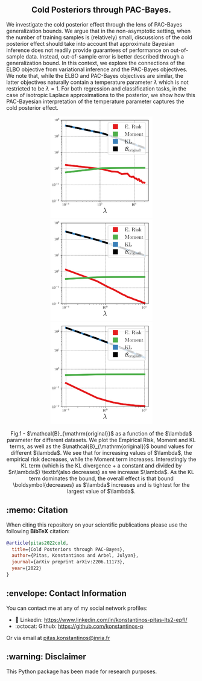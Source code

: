 <h2 align="center">Cold Posteriors through PAC-Bayes.</h2>

We investigate the cold posterior effect through the lens of PAC-Bayes generalization bounds. We argue that in the non-asymptotic setting, when the number of training samples is (relatively) small, discussions of the cold posterior effect should take into account that approximate Bayesian inference does not readily provide guarantees of performance on out-of-sample data. Instead, out-of-sample error is better described through a generalization bound. In this context, we explore the connections of the ELBO objective from variational inference and the PAC-Bayes objectives. We note that, while the ELBO and PAC-Bayes objectives are similar, the latter objectives naturally contain a temperature parameter $\lambda$ which is not restricted to be $\lambda=1$. For both regression and classification tasks, in the case of isotropic Laplace approximations to the posterior,  we show how this PAC-Bayesian interpretation of the temperature parameter captures the cold posterior effect.

<p align="center">
    <img src="/plots_for_paper/theory/abalone/abalone_original.png" height="270"/>
    <img src="/plots_for_paper/theory/kc_house/kc_house_original.png" height="270"/>
    <img src="/plots_for_paper/theory/diamonds/diamonds_original.png" height="270"/>
</p>
<p align = "center">
Fig.1 - $\mathcal{B}_{\mathrm{original}}$ as a function of the $\lambda$ parameter for different datasets. We plot the Empirical Risk, Moment and KL terms, as well as the $\mathcal{B}_{\mathrm{original}}$ bound values for different $\lambda$. We see that for increasing values of $\lambda$, the empirical risk decreases, while the Moment term increases. Interestingly the KL term (which is the KL divergence + a constant and divided by $n\lambda$) \textbf{also decreases} as we increase $\lambda$. As the KL term dominates the bound, the overall effect is that bound \boldsymbol{decreases} as $\lambda$ increases and is tightest for the largest value of $\lambda$.
</p>

<h2> :memo: Citation </h2>

When citing this repository on your scientific publications please use the following **BibTeX** citation:

```bibtex
@article{pitas2022cold,
  title={Cold Posteriors through PAC-Bayes},
  author={Pitas, Konstantinos and Arbel, Julyan},
  journal={arXiv preprint arXiv:2206.11173},
  year={2022}
}
```

<h2> :envelope: Contact Information </h2>
You can contact me at any of my social network profiles:

- :briefcase: Linkedin: https://www.linkedin.com/in/konstantinos-pitas-lts2-epfl/
- :octocat: Github: https://github.com/konstantinos-p

Or via email at pitas.konstantinos@inria.fr

<h2> :warning: Disclaimer </h2>
This Python package has been made for research purposes.

